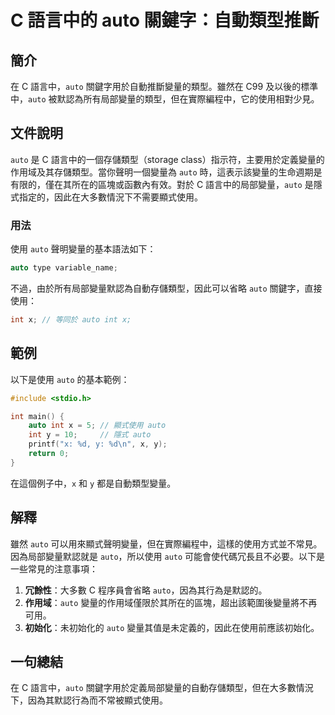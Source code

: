 <!--
Meta Description: # C 語言中的 auto 關鍵字：自動類型推斷 ## 簡介 在 C 語言中，`auto` 關鍵字用於自動推斷變量的類型。雖然在 C99 及以後的標準中，`auto` 被默認為所有局部變量的類型，但在實際編程中，它的使用相對少見。 ## 文件說明 `auto` 是 C 語言中的一個存儲類型（stor...
Meta Keywords: auto, int, 關鍵字, 語言中, 但在實際編程中
-->

# C 語言中的 auto 關鍵字：自動類型推斷

## 簡介
在 C 語言中，`auto` 關鍵字用於自動推斷變量的類型。雖然在 C99 及以後的標準中，`auto` 被默認為所有局部變量的類型，但在實際編程中，它的使用相對少見。

## 文件說明
`auto` 是 C 語言中的一個存儲類型（storage class）指示符，主要用於定義變量的作用域及其存儲類型。當你聲明一個變量為 `auto` 時，這表示該變量的生命週期是有限的，僅在其所在的區塊或函數內有效。對於 C 語言中的局部變量，`auto` 是隱式指定的，因此在大多數情況下不需要顯式使用。

### 用法
使用 `auto` 聲明變量的基本語法如下：
```c
auto type variable_name;
```
不過，由於所有局部變量默認為自動存儲類型，因此可以省略 `auto` 關鍵字，直接使用：
```c
int x; // 等同於 auto int x;
```

## 範例
以下是使用 `auto` 的基本範例：

```c
#include <stdio.h>

int main() {
    auto int x = 5; // 顯式使用 auto
    int y = 10;     // 隱式 auto
    printf("x: %d, y: %d\n", x, y);
    return 0;
}
```
在這個例子中，`x` 和 `y` 都是自動類型變量。

## 解釋
雖然 `auto` 可以用來顯式聲明變量，但在實際編程中，這樣的使用方式並不常見。因為局部變量默認就是 `auto`，所以使用 `auto` 可能會使代碼冗長且不必要。以下是一些常見的注意事項：

1. **冗餘性**：大多數 C 程序員會省略 `auto`，因為其行為是默認的。
2. **作用域**：`auto` 變量的作用域僅限於其所在的區塊，超出該範圍後變量將不再可用。
3. **初始化**：未初始化的 `auto` 變量其值是未定義的，因此在使用前應該初始化。

## 一句總結
在 C 語言中，`auto` 關鍵字用於定義局部變量的自動存儲類型，但在大多數情況下，因為其默認行為而不常被顯式使用。